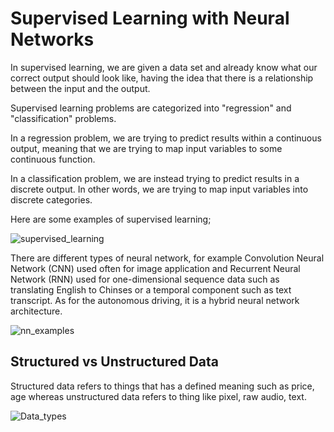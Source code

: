 ﻿# Supervised Learning with Neural Networks

In supervised learning, we are given a data set and already know what our correct output should look like, having the idea that there is a relationship between the input and the output. 

Supervised learning problems are categorized into "regression" and "classification" problems. 

In a regression problem, we are trying to predict results within a continuous output, meaning that we are trying to map input variables to some continuous function. 

In a classification problem, we are instead trying to predict results in a discrete output. In other words, we are trying to map input variables into discrete categories. 

Here are some examples of supervised learning;

![supervised_learning](https://i.hizliresim.com/8cMHHf.png)

There are different types of neural network, for example Convolution Neural Network (CNN) used often for image application and Recurrent Neural Network (RNN) used for one-dimensional sequence data such as translating English to Chinses or a temporal component such as text transcript. As for the autonomous driving, it is a hybrid neural network architecture.


![nn_examples](https://i.hizliresim.com/BeC1nj.png)

## Structured vs Unstructured Data
Structured data refers to things that has a defined meaning such as price, age whereas unstructured data refers to thing like pixel, raw audio, text.

![Data_types](https://i.hizliresim.com/pWMgV5.png)


